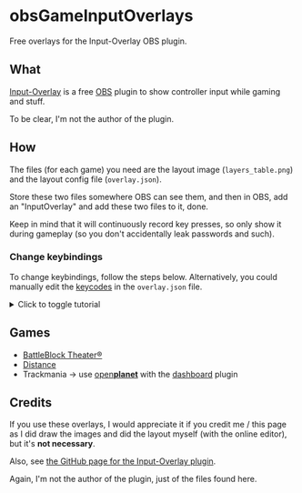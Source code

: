 # obsGameInputOverlays

Free overlays for the Input-Overlay OBS plugin.

## What

[Input-Overlay](https://obsproject.com/forum/resources/input-overlay.552/ "Official plugin page") is a free [OBS](https://obsproject.com/ "Official OBS website") plugin to show controller input while gaming and stuff.

To be clear, I'm not the author of the plugin.

## How

The files (for each game) you need are the layout image (`layers_table.png`) and the layout config file (`overlay.json`).

Store these two files somewhere OBS can see them, and then in OBS, add an "InputOverlay" and add these two files to it, done.

Keep in mind that it will continuously record key presses, so only show it during gameplay (so you don't accidentally leak passwords and such).

### Change keybindings

To change keybindings, follow the steps below. Alternatively, you could manually edit the [keycodes](https://github.com/univrsal/input-overlay/wiki#where-are-the-keycodes "Official plugin FAQ - Where are the keycodes?") in the `overlay.json` file.

<details closed><summary>Click to toggle tutorial</summary>

1. Put both files (`layers_table.png` and `overlay.json`) in the [online editor](https://univrsal.github.io/input-overlay/cct/ "Official online config file editor").
2. To move on the canvas, use _right mouse click_ and to stop moving _middle mouse click_.
3. Click on an image and select __"Edit selected element"__ on the right.
4. Then on the left, make sure __"Record keycode"__ is checked, then click on the input field next to __"Keycode"__ and press the key you want for it. To apply, hit OK.
5. When you're all done, select __"Export to JSON"__, and now that's your new config file (replaces `overlay.json`) with your custom keybindings.

</details>

## Games

- [BattleBlock Theater®](./battleblocktheater/README.md#what "Open README for BattleBlock Theater® overlay")
- [Distance](./distance/README.md#what "Open README for Distance overlay")
- Trackmania → use [open**planet**](https://openplanet.dev/ "Official openplanet website") with the [dashboard](https://openplanet.dev/plugin/dashboard "[Openplanet] Dashboard plugin by Miss") plugin

## Credits

If you use these overlays, I would appreciate it if you credit me / this page as I did draw the images and did the layout myself (with the online editor), but it's __not necessary__.

Also, see [the GitHub page for the Input-Overlay plugin](https://github.com/univrsal/input-overlay "GitHub repository of the Input-Overlay plugin").

Again, I'm not the author of the plugin, just of the files found here.
